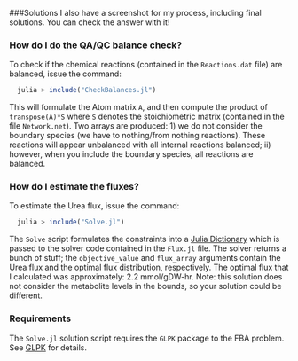 ###Solutions
I also have a screenshot for my process, including final solutions. You can check the answer with it!

### How do I do the QA/QC balance check?
To check if the chemical reactions (contained in the ``Reactions.dat`` file) are balanced, issue the command:

  ```jl
    julia > include("CheckBalances.jl")
  ```
This will formulate the Atom matrix ``A``, and then compute the product of ``transpose(A)*S`` where ``S`` denotes the stoichiometric matrix (contained in the file ``Network.net``). Two arrays are produced: 1) we do not consider the boundary species (we have to nothing/from nothing reactions). These reactions will appear unbalanced with all internal reactions balanced; ii) however, when you include the boundary species, all reactions are balanced.

### How do I estimate the fluxes?
To estimate the Urea flux, issue the command:

  ```jl
    julia > include("Solve.jl")
  ```
The ``Solve`` script formulates the constraints into a [Julia Dictionary](https://docs.julialang.org/en/v1/base/collections/#Dictionaries-1) which is passed to the solver code contained in the ``Flux.jl`` file.
The solver returns a bunch of stuff; the ``objective_value`` and ``flux_array`` arguments contain the Urea flux and
the optimal flux distribution, respectively. The optimal flux that I calculated was approximately: 2.2 mmol/gDW-hr.
Note: this solution does not consider the metabolite levels in the bounds, so your solution could be different.   

### Requirements
The ``Solve.jl`` solution script requires the ``GLPK`` package to the FBA problem. See [GLPK](https://github.com/JuliaOpt/GLPK.jl) for details.

